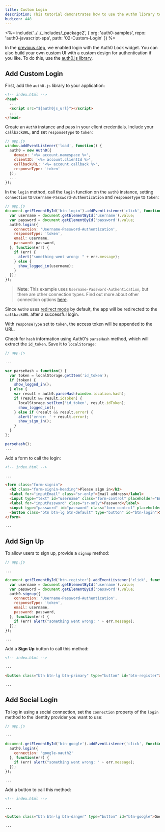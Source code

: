 ```yaml
---
title: Custom Login
description: This tutorial demonstrates how to use the Auth0 library to add custom authentication and authorization to your web app
budicon: 448
---
```


<%= include('../../_includes/_package2', {
  org: 'auth0-samples',
  repo: 'auth0-javascript-spa',
  path: '02-Custom-Login'
}) %>

In the [previous step](/quickstart/spa/vanillajs/01-login), we enabled login with the Auth0 Lock widget. You can also build your own custom UI with a custom design for authentication if you like. To do this, use the [auth0.js library](https://github.com/auth0/auth0.js).


## Add Custom Login

First, add the `auth0.js` library to your application:

```html
<!-- index.html -->
<head>
  ...
  <script src="${auth0js_url}"></script>
  ...
</head>
```

Create an `Auth0` instance and pass in your client credentials. Include your `callbackURL`, and set `responseType` to `token`:

```js
// app.js
window.addEventListener('load', function() {
  auth0 = new Auth0({
    domain: '<%= account.namespace %>',
    clientID: '<%= account.clientId %>',
    callbackURL: '<%= account.callback %>',
    responseType: 'token'
  });
  ...
});
```

In the `login` method, call the `login` function on the `auth0` instance, setting `connection` to `Username-Password-Authentication` and `responseType` to `token`:

```js
// app.js
document.getElementById('btn-login').addEventListener('click', function() {
  var username = document.getElementById('username').value;
  var password = document.getElementById('password').value;
  auth0.login({
    connection: 'Username-Password-Authentication',
    responseType: 'token',
    email: username,
    password: password,
  }, function(err) {
    if (err) {
      alert("something went wrong: " + err.message);
    } else {
      show_logged_in(username);
    }
  });
});
```

> **Note:** This example uses `Username-Password-Authentication`, but there are other connection types. Find out more about other connection options [here](https://auth0.com/docs/libraries/auth0js#login).

Since `Auth0` uses [redirect mode](https://github.com/auth0/auth0.js#redirect-mode) by default, the app will be redirected to the `callbackURL` after a successful login.

With `responseType` set to `token`, the access token will be appended to the URL.

Check for `hash` information using Auth0's `parseHash` method, which will extract the `id_token`. Save it to `localStorage`:

```js
// app.js

...

var parseHash = function() {
  var token = localStorage.getItem('id_token');
  if (token) {
    show_logged_in();
  } else {
    var result = auth0.parseHash(window.location.hash);
    if (result && result.idToken) {
      localStorage.setItem('id_token', result.idToken);
      show_logged_in();
    } else if (result && result.error) {
      alert('error: ' + result.error);
      show_sign_in();
    }
  }
};

parseHash();
...
```

Add a form to call the login:

```html
<!-- index.html -->

...

<form class="form-signin">
  <h2 class="form-signin-heading">Please sign in</h2>
  <label for="inputEmail" class="sr-only">Email address</label>
  <input type="text" id="username" class="form-control" placeholder="Email address" autofocus required>
  <label for="inputPassword" class="sr-only">Password</label>
  <input type="password" id="password" class="form-control" placeholder="Password" required>
  <button class="btn btn-lg btn-default" type="button" id="btn-login">Sign In</button>
</form>

...
```

## Add Sign Up

To allow users to sign up, provide a `signup` method:

```js
// app.js

...

document.getElementById('btn-register').addEventListener('click', function() {
  var username = document.getElementById('username').value;
  var password = document.getElementById('password').value;
  auth0.signup({
    connection: 'Username-Password-Authentication',
    responseType: 'token',
    email: username,
    password: password,
  }, function(err) {
    if (err) alert("something went wrong: " + err.message);
  });
});

...
```

Add a **Sign Up** button to call this method:

```html
<!-- index.html -->

...

<button class="btn btn-lg btn-primary" type="button" id="btn-register">Sign Up</button>

...
```

## Add Social Login

To log in using a social connection, set the `connection` property of the `login` method to the identity provider you want to use:

```js
// app.js

...

document.getElementById('btn-google').addEventListener('click', function() {
  auth0.login({
    connection: 'google-oauth2'
  }, function(err) {
    if (err) alert("something went wrong: " + err.message);
  });
});

...
```

Add a button to call this method:

```html
<!-- index.html -->

...

<button class="btn btn-lg btn-danger" type="button" id="btn-google">Google</button>

...
```
